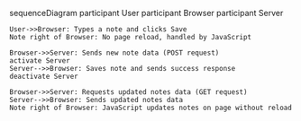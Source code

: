 sequenceDiagram
    participant User
    participant Browser
    participant Server

    User->>Browser: Types a note and clicks Save
    Note right of Browser: No page reload, handled by JavaScript

    Browser->>Server: Sends new note data (POST request)
    activate Server
    Server-->>Browser: Saves note and sends success response
    deactivate Server

    Browser->>Server: Requests updated notes data (GET request)
    Server-->>Browser: Sends updated notes data
    Note right of Browser: JavaScript updates notes on page without reload